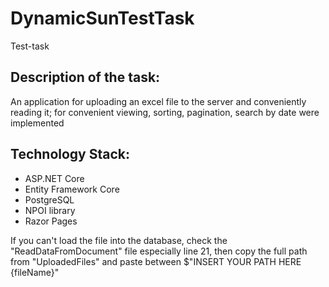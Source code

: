 # DynamicSunTestTask
Test-task
## Description of the task:
An application for uploading an excel file to the server and conveniently reading it; for convenient viewing, sorting, pagination, search by date were implemented


## Technology Stack:
* ASP.NET Core
* Entity Framework Core
* PostgreSQL
* NPOI library
* Razor Pages



If you can't load the file into the database, check the "ReadDataFromDocument" file
especially line 21, then copy the full path from "UploadedFiles" and paste between $"INSERT YOUR PATH HERE {fileName}"
